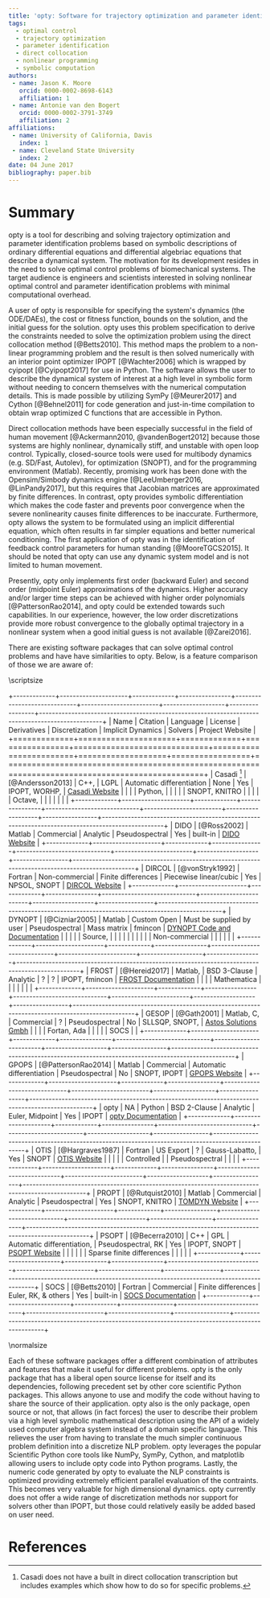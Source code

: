 ```yaml
---
title: 'opty: Software for trajectory optimization and parameter identification using direct collocation'
tags:
  - optimal control
  - trajectory optimization
  - parameter identification
  - direct collocation
  - nonlinear programming
  - symbolic computation
authors:
 - name: Jason K. Moore
   orcid: 0000-0002-8698-6143
   affiliation: 1
 - name: Antonie van den Bogert
   orcid: 0000-0002-3791-3749
   affiliation: 2
affiliations:
 - name: University of California, Davis
   index: 1
 - name: Cleveland State University
   index: 2
date: 04 June 2017
bibliography: paper.bib
---
```


# Summary

opty is a tool for describing and solving trajectory optimization and parameter
identification problems based on symbolic descriptions of ordinary differential
equations and differential algebriac equations that describe a dynamical
system. The motivation for its development resides in the need to solve optimal
control problems of biomechanical systems. The target audience is engineers
and scientists interested in solving nonlinear optimal control and parameter
identification problems with minimal computational overhead.

A user of opty is responsible for specifying the system's dynamics (the
ODE/DAEs), the cost or fitness function, bounds on the solution, and the
initial guess for the solution. opty uses this problem specification to derive
the constraints needed to solve the optimization problem using the direct
collocation method [@Betts2010]. This method maps the problem to a non-linear
programming problem and the result is then solved numerically with an interior
point optimizer IPOPT [@Wachter2006] which is wrapped by cyipopt [@Cyipopt2017]
for use in Python. The software allows the user to describe the dynamical
system of interest at a high level in symbolic form without needing to concern
themselves with the numerical computation details. This is made possible by
utilizing SymPy [@Meurer2017] and Cython [@Behnel2011] for code generation and
just-in-time compilation to obtain wrap optimized C functions that are
accessible in Python.

Direct collocation methods have been especially successful in the field of
human movement [@Ackermann2010, @vandenBogert2012] because those systems are
highly nonlinear, dynamically stiff, and unstable with open loop control.
Typically, closed-source tools were used for multibody dynamics (e.g. SD/Fast,
Autolev), for optimization (SNOPT), and for the programming environment
(Matlab). Recently, promising work has been done with the Opensim/Simbody
dynamics engine [@LeeUmberger2016, @LinPandy2017], but this requires that
Jacobian matrices are approximated by finite differences. In contrast, opty
provides symbolic differentiation which makes the code faster and prevents poor
convergence when the severe nonlinearity causes finite differences to be
inaccurate. Furthermore, opty allows the system to be formulated using an
implicit differential equation, which often results in far simpler equations
and better numerical conditioning. The first application of opty was in the
identification of feedback control parameters for human standing
[@MooreTGCS2015]. It should be noted that opty can use any dynamic system model
and is not limited to human movement.

Presently, opty only implements first order (backward Euler) and second order
(midpoint Euler) approximations of the dynamics. Higher accuracy and/or larger
time steps can be achieved with higher order polynomials [@PattersonRao2014],
and opty could be extended towards such capabilities. In our experience,
however, the low order discretizations provide more robust convergence to the
globally optimal trajectory in a nonlinear system when a good initial guess is
not available [@Zarei2016].

There are existing software packages that can solve optimal control problems
and have have similarities to opty. Below, is a feature comparison of those we
are aware of:

\scriptsize

+-------------+---------------------+-------------+----------------+-----------------------------+------------------------+-------------------+-----------------+-------------------------------------------------------------------------------------------------+
| Name        | Citation            | Language    | License        | Derivatives                 |  Discretization        | Implicit Dynamics | Solvers         | Project Website                                                                                 |
+=============+=====================+=============+================+=============================+========================+===================+=================+=================================================================================================+
| Casadi [^1] | [@Andersson2013]    | C++,        | LGPL           | Automatic differentiation   | None                   | Yes               | IPOPT, WORHP,   | [Casadi Website](https://github.com/casadi/casadi/wiki)                                         |
|             |                     | Python,     |                |                             |                        |                   | SNOPT, KNITRO   |                                                                                                 |
|             |                     | Octave,     |                |                             |                        |                   |                 |                                                                                                 |
+-------------+---------------------+-------------+----------------+-----------------------------+------------------------+-------------------+-----------------+-------------------------------------------------------------------------------------------------+
| DIDO        | [@Ross2002]         | Matlab      | Commercial     | Analytic                    | Pseudospectral         | Yes               | built-in        | [DIDO Website](http://www.elissarglobal.com/industry/products/software-3/)                      |
+-------------+---------------------+-------------+----------------+-----------------------------+------------------------+-------------------+-----------------+-------------------------------------------------------------------------------------------------+
| DIRCOL      | [@vonStryk1992]     | Fortran     | Non-commercial | Finite differences          | Piecewise linear/cubic | Yes               | NPSOL, SNOPT    | [DIRCOL Website](http://www.sim.informatik.tu-darmstadt.de/en/res/sw/dircol/)                   |
+-------------+---------------------+-------------+----------------+-----------------------------+------------------------+-------------------+-----------------+-------------------------------------------------------------------------------------------------+
| DYNOPT      | [@Cizniar2005]      | Matlab      | Custom Open    | Must be supplied by user    | Pseudospectral         | Mass matrix       | fmincon         | [DYNOPT Code and Documentation](https://bitbucket.org/dynopt/)                                  |
|             |                     |             | Source,        |                             |                        |                   |                 |                                                                                                 |
|             |                     |             | Non-commercial |                             |                        |                   |                 |                                                                                                 |
+-------------+---------------------+-------------+----------------+-----------------------------+------------------------+-------------------+-----------------+-------------------------------------------------------------------------------------------------+
| FROST       | [@Hereid2017]       | Matlab,     | BSD 3-Clause   | Analytic                    | ?                      | ?                 | IPOPT, fmincon  | [FROST Documentation](http://ayonga.github.io/frost-dev/)                                       |
|             |                     | Mathematica |                |                             |                        |                   |                 |                                                                                                 |
+-------------+---------------------+-------------+----------------+-----------------------------+------------------------+-------------------+-----------------+-------------------------------------------------------------------------------------------------+
| GESOP       | [@Gath2001]         | Matlab, C,  | Commercial     | ?                           | Pseudospectral         | No                | SLLSQP, SNOPT,  | [Astos Solutions Gmbh](https://www.astos.de/products/gesop)                                     |
|             |                     | Fortan, Ada |                |                             |                        |                   | SOCS            |                                                                                                 |
+-------------+---------------------+-------------+----------------+-----------------------------+------------------------+-------------------+-----------------+-------------------------------------------------------------------------------------------------+
| GPOPS       | [@PattersonRao2014] | Matlab      | Commercial     | Automatic differentiation   | Pseudospectral         | No                | SNOPT, IPOPT    | [GPOPS Website](http://www.gpops2.com/)                                                         |
+-------------+---------------------+-------------+----------------+-----------------------------+------------------------+-------------------+-----------------+-------------------------------------------------------------------------------------------------+
| opty        | NA                  | Python      | BSD 2-Clause   | Analytic                    | Euler, Midpoint        | Yes               | IPOPT           | [opty Documentation](http://opty.readthedocs.io)                                                |
+-------------+---------------------+-------------+----------------+-----------------------------+------------------------+-------------------+-----------------+-------------------------------------------------------------------------------------------------+
| OTIS        | [@Hargraves1987]    | Fortran     | US Export      | ?                           | Gauss-Labatto,         | Yes               | SNOPT           | [OTIS Website](https://otis.grc.nasa.gov)                                                       |
|             |                     |             | Controlled     |                             | Pseudospectral         |                   |                 |                                                                                                 |
+-------------+---------------------+-------------+----------------+-----------------------------+------------------------+-------------------+-----------------+-------------------------------------------------------------------------------------------------+
| PROPT       | [@Rutquist2010]     | Matlab      | Commercial     | Analytic                    | Pseudospectral         | Yes               | SNOPT, KNITRO   | [TOMDYN Website](http://tomdyn.com/index.html)                                                  |
+-------------+---------------------+-------------+----------------+-----------------------------+------------------------+-------------------+-----------------+-------------------------------------------------------------------------------------------------+
| PSOPT       | [@Becerra2010]      | C++         | GPL            | Automatic differentiation,  | Pseudospectral, RK     | Yes               | IPOPT, SNOPT    | [PSOPT Website](http://www.psopt.org/)                                                          |
|             |                     |             |                | Sparse finite differences   |                        |                   |                 |                                                                                                 |
+-------------+---------------------+-------------+----------------+-----------------------------+------------------------+-------------------+-----------------+-------------------------------------------------------------------------------------------------+
| SOCS        | [@Betts2010]        | Fortran     | Commercial     | Finite differences          | Euler, RK, & others    | Yes               | built-in        | [SOCS Documentation](http://www.boeing.com/assets/pdf/phantom/socs/docs/SOCS_Users_Guide.pdf)   |
+-------------+---------------------+-------------+----------------+-----------------------------+------------------------+-------------------+-----------------+-------------------------------------------------------------------------------------------------+

[^1]: Casadi does not have a built in direct collocation transcription but includes examples which show how to do so for specific problems.

\normalsize

Each of these software packages offer a different combination of attributes and
features that make it useful for different problems. opty is the only package
that has a liberal open source license for itself and its dependencies,
following precedent set by other core scientific Python packages. This allows
anyone to use and modify the code without having to share the source of their
application. opty also is the only package, open source or not, that allows (in
fact forces) the user to describe their problem via a high level symbolic
mathematical description using the API of a widely used computer algebra system
instead of a domain specific language. This relieves the user from having to
translate the much simpler continuous problem definition into a discretize NLP
problem. opty leverages the popular Scientific Python core tools like NumPy,
SymPy, Cython, and matplotlib allowing users to include opty code into Python
programs. Lastly, the numeric code generated by opty to evaluate the NLP
constraints is optimized providing extremely efficient parallel evaluation of
the contraints. This becomes very valuable for high dimensional dynamics. opty
currently does not offer a wide range of discretization methods nor support for
solvers other than IPOPT, but those could relatively easily be added based on
user need.

# References
